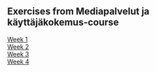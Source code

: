## Exercises from Mediapalvelut ja käyttäjäkokemus-course

[Week 1](https://github.com/Elliottii/Mediapalvelut/tree/master/week1/my-app) <br>
[Week 2](https://github.com/Elliottii/Mediapalvelut/tree/master/week1/my-app)<br>
[Week 3]()<br>
[Week 4]()<br>
